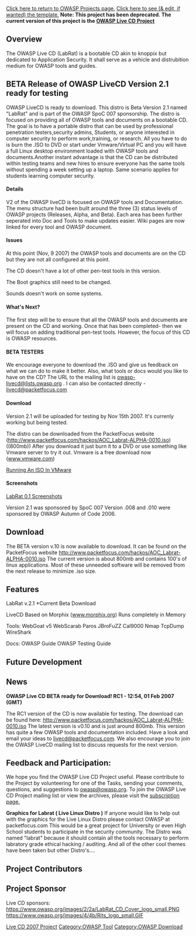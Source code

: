 [Click here to return to OWASP Projects
page.](:Category:OWASP_Project "wikilink")
[Click here to see (& edit, if wanted) the
template.](:Project_Information:template_Live_CD_2007_Project "wikilink")
**Note: This project has been deprecated. The current version of this
project is the [OWASP Live CD
Project](:Category:OWASP_Live_CD_Project "wikilink")**

## Overview

The OWASP Live CD (LabRat) is a bootable CD akin to knoppix but
dedicated to Application Security. It shall serve as a vehicle and
distrubition medium for OWASP tools and guides.

## BETA Release of OWASP LiveCD Version 2.1 ready for testing

OWASP LiveCD is ready to download. This distro is Beta Version 2.1 named
"LabRat" and is part of the OWASP SpoC 007 sponsorship. The distro is
focused on providing all of OWASP tools and documents on a bootable CD.
The goal is to have a portable distro that can be used by professional
penetration testers,security admins, Students, or anyone interested in
computer security to perform work,training, or research. All you have to
do is burn the .ISO to DVD or start under Vmware/Virtual PC and you will
have a full Linux desktop environment loaded with OWASP tools and
documents.Another instant advantage is that the CD can be distributed
within testing teams and new hires to ensure everyone has the same tools
without spending a week setting up a laptop. Same scenario applies for
students learning computer security.

#### Details

V2 of the OWASP liveCD is focused on OWASP tools and Documentation. The
menu structure had been built around the three (3) status levels of
OWASP projects (Releases, Alpha, and Beta). Each area has been further
seperated into Doc and Tools to make updates easier. Wiki pages are now
linked for every tool and OWASP document.

#### Issues

At this point (Nov, 9 2007) the OWASP tools and documents are on the CD
but they are not all configured at this point.

The CD doesn't have a lot of other pen-test tools in this version.

The Boot graphics still need to be changed.

Sounds doesn't work on some systems.

#### What's Next?

The first step will be to ensure that all the OWASP tools and documents
are present on the CD and working. Once that has been completed- then we
will focus on adding traditional pen-test tools. However, the focus of
this CD is OWASP resources.

#### BETA TESTERS

We encourage everyone to download the .ISO and give us feedback on what
we can do to make it better. Also, what tools or docs would you like to
have on the CD? The URL to the mailing list is
owasp-livecd@lists.owasp.org . I can also be contacted directly -
livecd@packetfocus.com

#### Download

Version 2.1 will be uploaded for testing by Nov 15th 2007. It's currenly
working but being tested.

The distro can be downloaded from the PacketFocus website
(http://www.packetfocus.com/hackos/AOC_Labrat-ALPHA-0010.iso) ((800mb))
After you download it just burn it to a DVD or use something like Vmware
server to try it out. Vmware is a free download now (www.vmware.com)

[Running An ISO In
VMware](http://securitydistro.com/video-tutorials/53/Running-an-ISO-on-VMware.php)

#### Screenshots

[LabRat 0.1
Screenshots](http://securitydistro.com/gallery/74/OWASP-LabRat-v01.php)

Version 2.1 was sponsored by SpoC 007 Version .008 and .010 were
sponsored by OWASP Autumn of Code 2006.

## Download

The BETA version v.10 is now available to download. It can be found on
the PacketFocus website
<http://www.packetfocus.com/hackos/AOC_Labrat-ALPHA-0010.iso> The
current version is about 800mb and contains 100's of linux applications.
Most of these unneeded software will be removed from the next release to
minimize .iso size.

## Features

LabRat v.2.1 \*Current Beta Download

LiveCD Based on Morphix (www.morphix.org) Runs completely in Memory

Tools: WebGoat v5 WebScarab Paros JBroFuZZ Cal9000 Nmap TcpDump
WireShark

Docs: OWASP Guide OWASP Testing Guide

## Future Development

## News

**OWASP Live CD BETA ready for Download\! RC1 - 12:54, 01 Feb 2007
(GMT)**

The RC1 version of the CD is now available for testing. The download can
be found here:
<http://www.packetfocus.com/hackos/AOC_Labrat-ALPHA-0010.iso> The latest
version is v0.10 and is just around 800mb. This version has quite a few
OWASP tools and documentation included. Have a look and email your ideas
to livecd@packetfocus.com. We also encourage you to join the OWASP
LiveCD mailing list to discuss requests for the next version.

## Feedback and Participation:

We hope you find the OWASP Live CD Project useful. Please contribute to
the Project by volunteering for one of the Tasks, sending your comments,
questions, and suggestions to owasp@owasp.org. To join the OWASP Live CD
Project mailing list or view the archives, please visit the
[subscription
page.](http://lists.owasp.org/mailman/listinfo/owasp-livecd)

**Graphics for Labrat ( Live Linux Distro )**
If anyone would like to help out with the graphics for the Live Linux
Distro please contact OWASP at packetfocus.com This would be a great
project for University or even High School students to participate in
the security community. The Distro was named "labrat" because it should
contain all the tools necessary to perform labratory grade ethical
hacking / auditing. And all of the other cool themes have been taken but
other Distro's....

## Project Contributors

## Project Sponsor

Live CD sponsors:
[<https://www.owasp.org/images/2/2a/LabRat_CD_Cover_logo_small.PNG>](http://www.packetfocus.com)
[<https://www.owasp.org/images/4/4b/Rits_logo_small.GIF>](http://www.ritsgroup.com)

[Live CD 2007 Project](Category:OWASP_Project "wikilink")
[Category:OWASP Tool](Category:OWASP_Tool "wikilink") [Category:OWASP
Download](Category:OWASP_Download "wikilink")